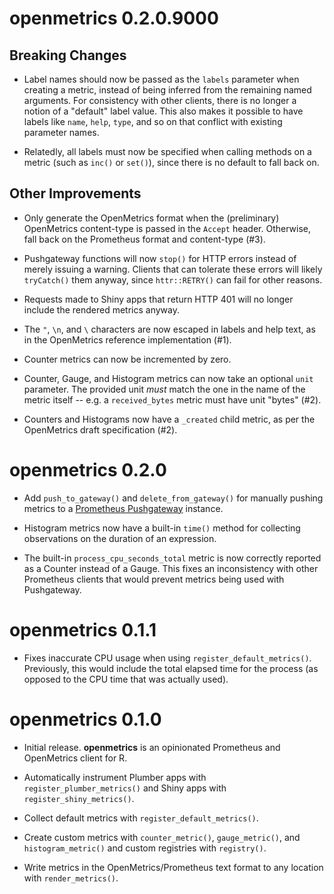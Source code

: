# openmetrics 0.2.0.9000

## Breaking Changes

* Label names should now be passed as the `labels` parameter when creating a
  metric, instead of being inferred from the remaining named arguments. For
  consistency with other clients, there is no longer a notion of a "default"
  label value. This also makes it possible to have labels like `name`, `help`,
  `type`, and so on that conflict with existing parameter names.

* Relatedly, all labels must now be specified when calling methods on a metric
  (such as `inc()` or `set()`), since there is no default to fall back on.

## Other Improvements

* Only generate the OpenMetrics format when the (preliminary) OpenMetrics
  content-type is passed in the `Accept` header. Otherwise, fall back on the
  Prometheus format and content-type (#3).

* Pushgateway functions will now `stop()` for HTTP errors instead of merely
  issuing a warning. Clients that can tolerate these errors will likely
  `tryCatch()` them anyway, since `httr::RETRY()` can fail for other reasons.

* Requests made to Shiny apps that return HTTP 401 will no longer include the
  rendered metrics anyway.

* The `"`, `\n`, and `\` characters are now escaped in labels and help text, as
  in the OpenMetrics reference implementation (#1).

* Counter metrics can now be incremented by zero.

* Counter, Gauge, and Histogram metrics can now take an optional `unit`
  parameter. The provided unit *must* match the one in the name of the metric
  itself -- e.g. a `received_bytes` metric must have unit "bytes" (#2).

* Counters and Histograms now have a `_created` child metric, as per the
  OpenMetrics draft specification (#2).

# openmetrics 0.2.0

* Add `push_to_gateway()` and `delete_from_gateway()` for manually pushing
  metrics to a [Prometheus Pushgateway](https://prometheus.io/docs/instrumenting/pushing/)
  instance.

* Histogram metrics now have a built-in `time()` method for collecting
  observations on the duration of an expression.

* The built-in `process_cpu_seconds_total` metric is now correctly reported as
  a Counter instead of a Gauge. This fixes an inconsistency with other
  Prometheus clients that would prevent metrics being used with Pushgateway.

# openmetrics 0.1.1

* Fixes inaccurate CPU usage when using `register_default_metrics()`.
  Previously, this would include the total elapsed time for the process (as
  opposed to the CPU time that was actually used).

# openmetrics 0.1.0

* Initial release. **openmetrics** is an opinionated Prometheus and OpenMetrics
  client for R.

* Automatically instrument Plumber apps with `register_plumber_metrics()` and
  Shiny apps with `register_shiny_metrics()`.

* Collect default metrics with `register_default_metrics()`.

* Create custom metrics with `counter_metric()`, `gauge_metric()`, and
  `histogram_metric()` and custom registries with `registry()`.

* Write metrics in the OpenMetrics/Prometheus text format to any location with
  `render_metrics()`.
